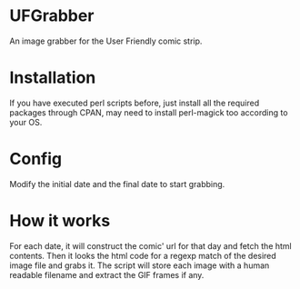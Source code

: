 UFGrabber
=========

An image grabber for the User Friendly comic strip.

Installation
============

If you have executed perl scripts before, just install all the required packages through CPAN, may need to install perl-magick too according to your OS.

Config
======

Modify the initial date and the final date to start grabbing.

How it works
============

For each date, it will construct the comic' url for that day and fetch the html contents. Then it looks the html code for a regexp match of the desired image file and grabs it.
The script will store each image with a human readable filename and extract the GIF frames if any.
